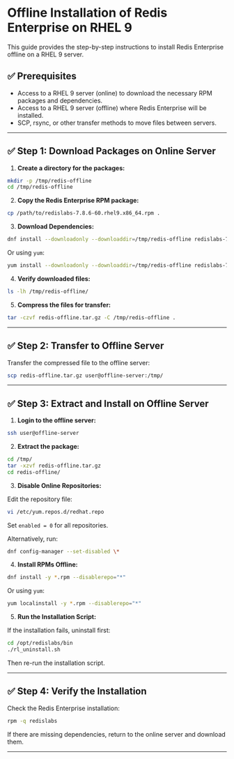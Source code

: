 
# Offline Installation of Redis Enterprise on RHEL 9

This guide provides the step-by-step instructions to install Redis Enterprise offline on a RHEL 9 server.

## ✅ Prerequisites
- Access to a RHEL 9 server (online) to download the necessary RPM packages and dependencies.
- Access to a RHEL 9 server (offline) where Redis Enterprise will be installed.
- SCP, rsync, or other transfer methods to move files between servers.

---

## ✅ Step 1: Download Packages on Online Server

1. **Create a directory for the packages:**

```bash
mkdir -p /tmp/redis-offline
cd /tmp/redis-offline
```

2. **Copy the Redis Enterprise RPM package:**

```bash
cp /path/to/redislabs-7.8.6-60.rhel9.x86_64.rpm .
```

3. **Download Dependencies:**

```bash
dnf install --downloadonly --downloaddir=/tmp/redis-offline redislabs-7.8.6-60.rhel9.x86_64.rpm
```

Or using `yum`:

```bash
yum install --downloadonly --downloaddir=/tmp/redis-offline redislabs-7.8.6-60.rhel9.x86_64.rpm
```

4. **Verify downloaded files:**

```bash
ls -lh /tmp/redis-offline/
```

5. **Compress the files for transfer:**

```bash
tar -czvf redis-offline.tar.gz -C /tmp/redis-offline .
```

---

## ✅ Step 2: Transfer to Offline Server

Transfer the compressed file to the offline server:

```bash
scp redis-offline.tar.gz user@offline-server:/tmp/
```

---

## ✅ Step 3: Extract and Install on Offline Server

1. **Login to the offline server:**

```bash
ssh user@offline-server
```

2. **Extract the package:**

```bash
cd /tmp/
tar -xzvf redis-offline.tar.gz
cd redis-offline/
```

3. **Disable Online Repositories:**

Edit the repository file:

```bash
vi /etc/yum.repos.d/redhat.repo
```

Set `enabled = 0` for all repositories.

Alternatively, run:

```bash
dnf config-manager --set-disabled \*
```

4. **Install RPMs Offline:**

```bash
dnf install -y *.rpm --disablerepo="*"
```

Or using `yum`:

```bash
yum localinstall -y *.rpm --disablerepo="*"
```

5. **Run the Installation Script:**

If the installation fails, uninstall first:

```bash
cd /opt/redislabs/bin
./rl_uninstall.sh
```

Then re-run the installation script.

---

## ✅ Step 4: Verify the Installation

Check the Redis Enterprise installation:

```bash
rpm -q redislabs
```

If there are missing dependencies, return to the online server and download them.

---

